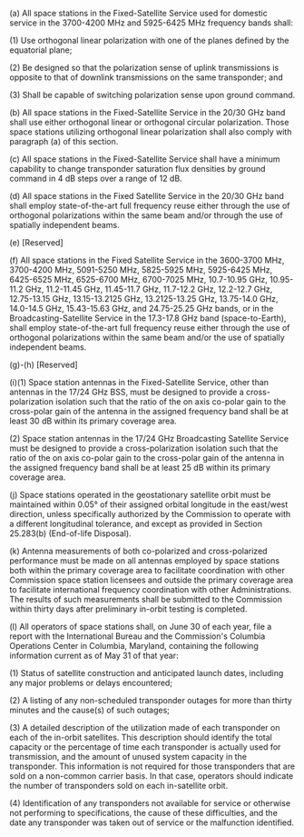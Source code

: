 (a) All space stations in the Fixed-Satellite Service used for domestic service in the 3700-4200 MHz and 5925-6425 MHz frequency bands shall:

(1) Use orthogonal linear polarization with one of the planes defined by the equatorial plane;

(2) Be designed so that the polarization sense of uplink transmissions is opposite to that of downlink transmissions on the same transponder; and

(3) Shall be capable of switching polarization sense upon ground command.

(b) All space stations in the Fixed-Satellite Service in the 20/30 GHz band shall use either orthogonal linear or orthogonal circular polarization. Those space stations utilizing orthogonal linear polarization shall also comply with paragraph (a) of this section.

(c) All space stations in the Fixed-Satellite Service shall have a minimum capability to change transponder saturation flux densities by ground command in 4 dB steps over a range of 12 dB.

(d) All space stations in the Fixed Satellite Service in the 20/30 GHz band shall employ state-of-the-art full frequency reuse either through the use of orthogonal polarizations within the same beam and/or through the use of spatially independent beams.

(e) [Reserved]

(f) All space stations in the Fixed Satellite Service in the 3600-3700 MHz, 3700-4200 MHz, 5091-5250 MHz, 5825-5925 MHz, 5925-6425 MHz, 6425-6525 MHz, 6525-6700 MHz, 6700-7025 MHz, 10.7-10.95 GHz, 10.95-11.2 GHz, 11.2-11.45 GHz, 11.45-11.7 GHz, 11.7-12.2 GHz, 12.2-12.7 GHz, 12.75-13.15 GHz, 13.15-13.2125 GHz, 13.2125-13.25 GHz, 13.75-14.0 GHz, 14.0-14.5 GHz, 15.43-15.63 GHz, and 24.75-25.25 GHz bands, or in the Broadcasting-Satellite Service in the 17.3-17.8 GHz band (space-to-Earth), shall employ state-of-the-art full frequency reuse either through the use of orthogonal polarizations within the same beam and/or the use of spatially independent beams.

(g)-(h) [Reserved]

(i)(1) Space station antennas in the Fixed-Satellite Service, other than antennas in the 17/24 GHz BSS, must be designed to provide a cross-polarization isolation such that the ratio of the on axis co-polar gain to the cross-polar gain of the antenna in the assigned frequency band shall be at least 30 dB within its primary coverage area.

(2) Space station antennas in the 17/24 GHz Broadcasting Satellite Service must be designed to provide a cross-polarization isolation such that the ratio of the on axis co-polar gain to the cross-polar gain of the antenna in the assigned frequency band shall be at least 25 dB within its primary coverage area.

(j) Space stations operated in the geostationary satellite orbit must be maintained within 0.05° of their assigned orbital longitude in the east/west direction, unless specifically authorized by the Commission to operate with a different longitudinal tolerance, and except as provided in Section 25.283(b) (End-of-life Disposal).

(k) Antenna measurements of both co-polarized and cross-polarized performance must be made on all antennas employed by space stations both within the primary coverage area to facilitate coordination with other Commission space station licensees and outside the primary coverage area to facilitate international frequency coordination with other Administrations. The results of such measurements shall be submitted to the Commission within thirty days after preliminary in-orbit testing is completed.

(l) All operators of space stations shall, on June 30 of each year, file a report with the International Bureau and the Commission's Columbia Operations Center in Columbia, Maryland, containing the following information current as of May 31 of that year:

(1) Status of satellite construction and anticipated launch dates, including any major problems or delays encountered;

(2) A listing of any non-scheduled transponder outages for more than thirty minutes and the cause(s) of such outages;

(3) A detailed description of the utilization made of each transponder on each of the in-orbit satellites. This description should identify the total capacity or the percentage of time each transponder is actually used for transmission, and the amount of unused system capacity in the transponder. This information is not required for those transponders that are sold on a non-common carrier basis. In that case, operators should indicate the number of transponders sold on each in-satellite orbit.

(4) Identification of any transponders not available for service or otherwise not performing to specifications, the cause of these difficulties, and the date any transponder was taken out of service or the malfunction identified.

